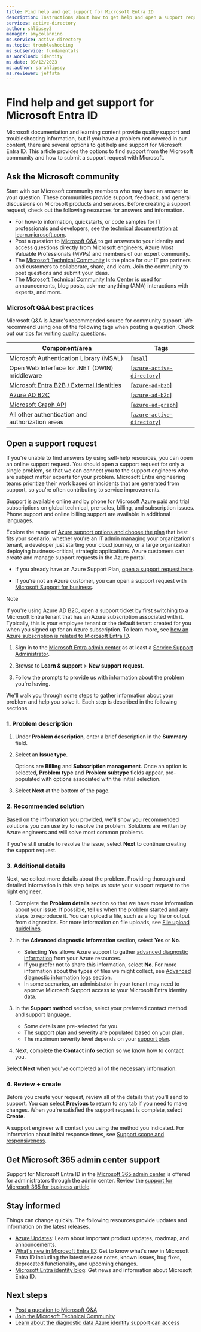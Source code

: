 ```yaml
---
title: Find help and get support for Microsoft Entra ID
description: Instructions about how to get help and open a support request for Microsoft Entra ID.
services: active-directory
author: shlipsey3                
manager: amycolannino
ms.service: active-directory
ms.topic: troubleshooting
ms.subservice: fundamentals
ms.workload: identity
ms.date: 09/12/2023
ms.author: sarahlipsey
ms.reviewer: jeffsta
---
```

# Find help and get support for Microsoft Entra ID

Microsoft documentation and learning content provide quality support and troubleshooting information, but if you have a problem not covered in our content, there are several options to get help and support for Microsoft Entra ID. This article provides the options to find support from the Microsoft community and how to submit a support request with Microsoft.

## Ask the Microsoft community

Start with our Microsoft community members who may have an answer to your question. These communities provide support, feedback, and general discussions on Microsoft products and services. Before creating a support request, check out the following resources for answers and information. 

* For how-to information, quickstarts, or code samples for IT professionals and developers, see the [technical documentation at learn.microsoft.com](../index.yml).
* Post a question to [Microsoft Q&A](/answers/products/) to get answers to your identity and access questions directly from Microsoft engineers, Azure Most Valuable Professionals (MVPs) and members of our expert community. 
* The [Microsoft Technical Community](https://techcommunity.microsoft.com/) is the place for our IT pro partners and customers to collaborate, share, and learn. Join the community to post questions and submit your ideas.
* The [Microsoft Technical Community Info Center](https://techcommunity.microsoft.com/t5/Community-Info-Center/ct-p/Community-Info-Center) is used for announcements, blog posts, ask-me-anything (AMA) interactions with experts, and more.

### Microsoft Q&A best practices

Microsoft Q&A is Azure's recommended source for community support. We recommend using one of the following tags when posting a question. Check out our [tips for writing quality questions](/answers/support/quality-question).

| Component/area| Tags  |
|------------|---------------------------|
| Microsoft Authentication Library (MSAL)                                     | [[`msal`]](/answers/topics/azure-ad-msal.html)                            |
| Open Web Interface for .NET (OWIN) middleware                               | [[`azure-active-directory`]](/answers/topics/azure-active-directory.html) |
| [Microsoft Entra B2B / External Identities](../external-identities/what-is-b2b.md) | [[`azure-ad-b2b`]](/answers/topics/azure-ad-b2b.html)                     |
| [Azure AD B2C](https://azure.microsoft.com/services/active-directory-b2c/)  | [[`azure-ad-b2c`]](/answers/topics/azure-ad-b2c.html)                     |
| [Microsoft Graph API](https://developer.microsoft.com/graph/)               | [[`azure-ad-graph`]](/answers/topics/azure-ad-graph.html)                 |
| All other authentication and authorization areas                            | [[`azure-active-directory`]](/answers/topics/azure-active-directory.html) |

## Open a support request

If you're unable to find answers by using self-help resources, you can open an online support request. You should open a support request for only a single problem, so that we can connect you to the support engineers who are subject matter experts for your problem. Microsoft Entra engineering teams prioritize their work based on incidents that are generated from support, so you're often contributing to service improvements.

Support is available online and by phone for Microsoft Azure paid and trial subscriptions on global technical, pre-sales, billing, and subscription issues. Phone support and online billing support are available in additional languages.

Explore the range of [Azure support options and choose the plan](https://azure.microsoft.com/support/plans) that best fits your scenario, whether you're an IT admin managing your organization's tenant, a developer just starting your cloud journey, or a large organization deploying business-critical, strategic applications. Azure customers can create and manage support requests in the Azure portal.

- If you already have an Azure Support Plan, [open a support request here](https://portal.azure.com/#blade/Microsoft_Azure_Support/HelpAndSupportBlade/newsupportrequest).

- If you're not an Azure customer, you can open a support request with [Microsoft Support for business](https://support.serviceshub.microsoft.com/supportforbusiness).

> [!NOTE]
> If you're using Azure AD B2C, open a support ticket by first switching to a Microsoft Entra tenant that has an Azure subscription associated with it. Typically, this is your employee tenant or the default tenant created for you when you signed up for an Azure subscription. To learn more, see [how an Azure subscription is related to Microsoft Entra ID](./how-subscriptions-associated-directory.md).

1. Sign in to the [Microsoft Entra admin center](https://entra.microsoft.com) as at least a [Service Support Administrator](../roles/permissions-reference.md#service-support-administrator).

1. Browse to **Learn & support** > **New support request**.

1. Follow the prompts to provide us with information about the problem you're having.

We'll walk you through some steps to gather information about your problem and help you solve it. Each step is described in the following sections.

### 1. Problem description
   
1. Under **Problem description**, enter a brief description in the **Summary** field.

1. Select an **Issue type**.

    Options are **Billing** and **Subscription management**. Once an option is selected, **Problem type** and **Problem subtype** fields appear, pre-populated with options associated with the initial selection.

1. Select **Next** at the bottom of the page. 

### 2. Recommended solution

Based on the information you provided, we'll show you recommended solutions you can use try to resolve the problem. Solutions are written by Azure engineers and will solve most common problems.

If you're still unable to resolve the issue, select **Next** to continue creating the support request.

### 3. Additional details

Next, we collect more details about the problem. Providing thorough and detailed information in this step helps us route your support request to the right engineer.

1. Complete the **Problem details** section so that we have more information about your issue. If possible, tell us when the problem started and any steps to reproduce it. You can upload a file, such as a log file or output from diagnostics. For more information on file uploads, see [File upload guidelines](../../azure-portal/supportability/how-to-manage-azure-support-request.md#file-upload-guidelines).

1. In the **Advanced diagnostic information** section, select **Yes** or **No**.

    - Selecting **Yes** allows Azure support to gather [advanced diagnostic information](https://azure.microsoft.com/support/legal/support-diagnostic-information-collection/) from your Azure resources.
    - If you prefer not to share this information, select **No**. For more information about the types of files we might collect, see [Advanced diagnostic information logs](../../azure-portal/supportability/how-to-create-azure-support-request.md#advanced-diagnostic-information-logs) section.
    - In some scenarios, an administrator in your tenant may need to approve Microsoft Support access to your Microsoft Entra identity data.

1. In the **Support method** section, select your preferred contact method and support language.
    - Some details are pre-selected for you. 
    - The support plan and severity are populated based on your plan.
    - The maximum severity level depends on your [support plan](https://azure.microsoft.com/support/plans).

1. Next, complete the **Contact info** section so we know how to contact you.

Select **Next** when you've completed all of the necessary information.

### 4. Review + create

Before you create your request, review all of the details that you'll send to support. You can select **Previous** to return to any tab if you need to make changes. When you're satisfied the support request is complete, select **Create**.

A support engineer will contact you using the method you indicated. For information about initial response times, see [Support scope and responsiveness](https://azure.microsoft.com/support/plans/response/).

## Get Microsoft 365 admin center support

Support for Microsoft Entra ID in the [Microsoft 365 admin center](https://admin.microsoft.com) is offered for administrators through the admin center. Review the [support for Microsoft 365 for business article](/microsoft-365/admin).

## Stay informed
Things can change quickly. The following resources provide updates and information on the latest releases.

- [Azure Updates](https://azure.microsoft.com/updates/?category=identity): Learn about important product updates, roadmap, and announcements.
- [What's new in Microsoft Entra ID](whats-new.md): Get to know what's new in Microsoft Entra ID including the latest release notes, known issues, bug fixes, deprecated functionality, and upcoming changes.
- [Microsoft Entra identity blog](https://techcommunity.microsoft.com/t5/azure-active-directory-identity/bg-p/Identity): Get news and information about Microsoft Entra ID.

##  Next steps

* [Post a question to Microsoft Q&A](/answers/products/)
* [Join the Microsoft Technical Community](https://techcommunity.microsoft.com/)
* [Learn about the diagnostic data Azure identity support can access](https://azure.microsoft.com/support/legal/support-diagnostic-information-collection/)
